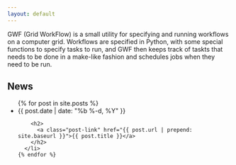 ```yaml
---
layout: default
---
```


GWF (Grid WorkFlow) is a small utility for specifying and running workflows on a computer grid. Workflows are specified in Python, with some special functions to specify tasks to run, and GWF then keeps track of taskts that needs to be done in a make-like fashion and schedules jobs when they need to be run.



News
----

<ul class="post-list">
    {% for post in site.posts %}
      <li>
        <span class="post-meta">{{ post.date | date: "%b %-d, %Y" }}</span>

        <h2>
          <a class="post-link" href="{{ post.url | prepend: site.baseurl }}">{{ post.title }}</a>
        </h2>
      </li>
    {% endfor %}
</ul>


